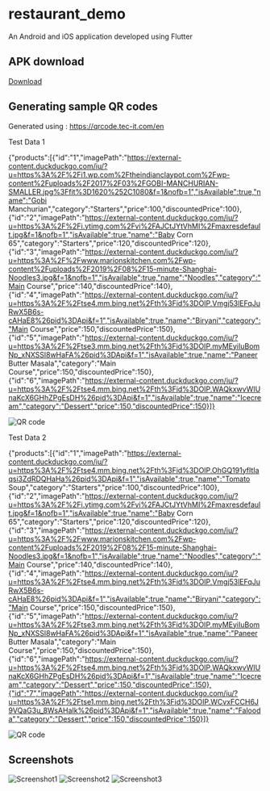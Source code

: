 # restaurant_demo

An Android and iOS application developed using Flutter

## APK download
[Download](https://drive.google.com/file/d/1hwG946KNEYNbDz4AVQdfnDgBRimJBUX7/view?usp=sharing)

## Generating sample QR codes

Generated using : https://qrcode.tec-it.com/en

Test Data 1

{"products":[{"id":"1","imagePath":"https://external-content.duckduckgo.com/iu/?u=https%3A%2F%2Fi1.wp.com%2Ftheindianclaypot.com%2Fwp-content%2Fuploads%2F2017%2F03%2FGOBI-MANCHURIAN-SMALLER.jpg%3Ffit%3D1620%252C1080&f=1&nofb=1","isAvailable":true,"name":"Gobi Manchurian","category":"Starters","price":100,"discountedPrice":100},{"id":"2","imagePath":"https://external-content.duckduckgo.com/iu/?u=https%3A%2F%2Fi.ytimg.com%2Fvi%2FAJCtJYtVhMI%2Fmaxresdefault.jpg&f=1&nofb=1","isAvailable":true,"name":"Baby Corn 65","category":"Starters","price":120,"discountedPrice":120},{"id":"3","imagePath":"https://external-content.duckduckgo.com/iu/?u=https%3A%2F%2Fwww.marionskitchen.com%2Fwp-content%2Fuploads%2F2019%2F08%2F15-minute-Shanghai-Noodles3.jpg&f=1&nofb=1","isAvailable":true,"name":"Noodles","category":"Main Course","price":140,"discountedPrice":140},{"id":"4","imagePath":"https://external-content.duckduckgo.com/iu/?u=https%3A%2F%2Ftse4.mm.bing.net%2Fth%3Fid%3DOIP.Vmgj53lEFqJuRwX5B6s-cAHaE8%26pid%3DApi&f=1","isAvailable":true,"name":"Biryani","category":"Main Course","price":150,"discountedPrice":150},{"id":"5","imagePath":"https://external-content.duckduckgo.com/iu/?u=https%3A%2F%2Ftse3.mm.bing.net%2Fth%3Fid%3DOIP.myMEyiIuBomNp_xNXSSl8wHaFA%26pid%3DApi&f=1","isAvailable":true,"name":"Paneer Butter Masala","category":"Main Course","price":150,"discountedPrice":150},{"id":"6","imagePath":"https://external-content.duckduckgo.com/iu/?u=https%3A%2F%2Ftse4.mm.bing.net%2Fth%3Fid%3DOIP.WAQkxwvWIUnaKcX6GHhZPgEsDH%26pid%3DApi&f=1","isAvailable":true,"name":"Icecream","category":"Dessert","price":150,"discountedPrice":150}]}

![QR code](qr1.png)


Test Data 2

{"products":[{"id":"1","imagePath":"https://external-content.duckduckgo.com/iu/?u=https%3A%2F%2Ftse4.mm.bing.net%2Fth%3Fid%3DOIP.OhGQ191yfItIaqsi3ZdRDQHaHa%26pid%3DApi&f=1","isAvailable":true,"name":"Tomato Soup","category":"Starters","price":100,"discountedPrice":100},{"id":"2","imagePath":"https://external-content.duckduckgo.com/iu/?u=https%3A%2F%2Fi.ytimg.com%2Fvi%2FAJCtJYtVhMI%2Fmaxresdefault.jpg&f=1&nofb=1","isAvailable":true,"name":"Baby Corn 65","category":"Starters","price":120,"discountedPrice":120},{"id":"3","imagePath":"https://external-content.duckduckgo.com/iu/?u=https%3A%2F%2Fwww.marionskitchen.com%2Fwp-content%2Fuploads%2F2019%2F08%2F15-minute-Shanghai-Noodles3.jpg&f=1&nofb=1","isAvailable":true,"name":"Noodles","category":"Main Course","price":140,"discountedPrice":140},{"id":"4","imagePath":"https://external-content.duckduckgo.com/iu/?u=https%3A%2F%2Ftse4.mm.bing.net%2Fth%3Fid%3DOIP.Vmgj53lEFqJuRwX5B6s-cAHaE8%26pid%3DApi&f=1","isAvailable":true,"name":"Biryani","category":"Main Course","price":150,"discountedPrice":150},{"id":"5","imagePath":"https://external-content.duckduckgo.com/iu/?u=https%3A%2F%2Ftse3.mm.bing.net%2Fth%3Fid%3DOIP.myMEyiIuBomNp_xNXSSl8wHaFA%26pid%3DApi&f=1","isAvailable":true,"name":"Paneer Butter Masala","category":"Main Course","price":150,"discountedPrice":150},{"id":"6","imagePath":"https://external-content.duckduckgo.com/iu/?u=https%3A%2F%2Ftse4.mm.bing.net%2Fth%3Fid%3DOIP.WAQkxwvWIUnaKcX6GHhZPgEsDH%26pid%3DApi&f=1","isAvailable":true,"name":"Icecream","category":"Dessert","price":150,"discountedPrice":150},{"id":"7","imagePath":"https://external-content.duckduckgo.com/iu/?u=https%3A%2F%2Ftse1.mm.bing.net%2Fth%3Fid%3DOIP.WCvxFCCH6J9VQaG3u_8WsAHaIk%26pid%3DApi&f=1","isAvailable":true,"name":"Falooda","category":"Dessert","price":150,"discountedPrice":150}]}

![QR code](qr2.png)

## Screenshots

![Screenshot1](screenshots/ss1.jpg)
![Screenshot2](screenshots/ss2.jpg)
![Screenshot3](screenshots/ss3.jpg)